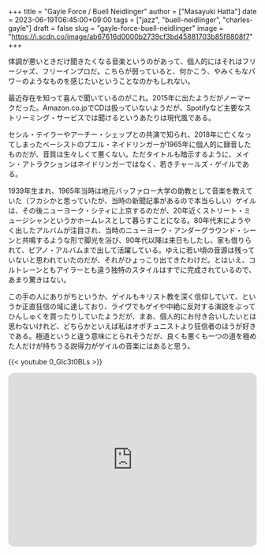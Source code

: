 +++
title = "Gayle Force / Buell Neidlinger"
author = ["Masayuki Hatta"]
date = 2023-06-19T06:45:00+09:00
tags = ["jazz", "buell-neidlinger", "charles-gayle"]
draft = false
slug = "gayle-force-buell-neidlinger"
image = "https://i.scdn.co/image/ab67616d0000b2739cf3bd45881703b85f8808f7"
+++

体調が悪いときだけ聞きたくなる音楽というのがあって、個人的にはそれはフリージャズ、フリーインプロだ。こちらが弱っていると、何かこう、やみくもなパワーのようなものを感じたいということなのかもしれない。

最近存在を知って喜んで聞いているのがこれ。2015年に出たようだがノーマークだった。Amazon.co.jpでCDは扱っていないようだが、Spotifyなど主要なストリーミング・サービスでは聞けるというあたりは現代風である。

セシル・テイラーやアーチー・シェップとの共演で知られ、2018年に亡くなってしまったベーシストのブエル・ネイドリンガーが1965年に個人的に録音したものだが、音質は生々しくて悪くない。ただタイトルも暗示するように、メイン・アトラクションはネイドリンガーではなく、若きチャールズ・ゲイルである。

1939年生まれ、1965年当時は地元バッファロー大学の助教として音楽を教えていた（フカシかと思っていたが、当時の新聞記事があるので本当らしい）ゲイルは、その後ニューヨーク・シティに上京するのだが、20年近くストリート・ミュージシャンというかホームレスとして暮らすことになる。80年代末にようやく出したアルバムが注目され、当時のニューヨーク・アンダーグラウンド・シーンと共鳴するような形で脚光を浴び、90年代以降は来日もしたし、家も借りられて、ピアノ・アルバムまで出して活躍している。ゆえに若い頃の音源は残っていないと思われていたのだが、それがひょっこり出てきたわけだ。とはいえ、コルトレーンともアイラーとも違う独特のスタイルはすでに完成されているので、あまり驚きはない。

この手の人にありがちというか、ゲイルもキリスト教を深く信仰していて、というか正直狂信の域に達しており、ライヴでもゲイや中絶に反対する演説をぶってひんしゅくを買ったりしていたようだが、まあ、個人的にお付き合いしたいとは思わないけれど、どちらかといえば私はオポチュニストより狂信者のほうが好きである。極道というと違う意味にとられそうだが、良くも悪くも一つの道を極めた人だけが持ちうる説得力がゲイルの音楽にはあると思う。

{{< youtube 0_GIc3t0BLs >}}

<iframe style="border-radius:12px" src="https://open.spotify.com/embed/album/6fBFeAK4m1WgHkZiIMU648?utm_source=generator" width="100%" height="352" frameBorder="0" allowfullscreen="" allow="autoplay; clipboard-write; encrypted-media; fullscreen; picture-in-picture" loading="lazy"></iframe>
